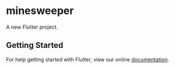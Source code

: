 # minesweeper

A new Flutter project.

## Getting Started

For help getting started with Flutter, view our online
[documentation](https://flutter.io/).
